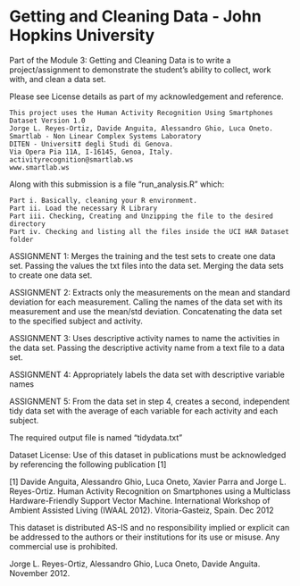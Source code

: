 
# Getting and Cleaning Data - John Hopkins University

Part of the Module 3: Getting and Cleaning Data is to write a project/assignment to demonstrate the student’s ability to collect, work with, and clean a data set. 

Please see License details as part of my acknowledgement and reference. 

	This project uses the Human Activity Recognition Using Smartphones Dataset Version 1.0 
	Jorge L. Reyes-Ortiz, Davide Anguita, Alessandro Ghio, Luca Oneto. 
	Smartlab - Non Linear Complex Systems Laboratory 
	DITEN - Universit‡ degli Studi di Genova. 
	Via Opera Pia 11A, I-16145, Genoa, Italy. 
	activityrecognition@smartlab.ws 
	www.smartlab.ws

Along with this submission is a file “run_analysis.R” which:

	Part i. Basically, cleaning your R environment.
	Part ii. Load the necessary R Library
	Part iii. Checking, Creating and Unzipping the file to the desired directory
	Part iv. Checking and listing all the files inside the UCI HAR Dataset folder
	
ASSIGNMENT 1: Merges the training and the test sets to create one data set. 
Passing the values the txt files into the data set. 
Merging the data sets to create one data set.

ASSIGNMENT 2: Extracts only the measurements on the mean and standard deviation for each measurement. 
Calling the names of the data set with its measurement and use the mean/std deviation. 
Concatenating the data set to the specified subject and activity. 

ASSIGNMENT 3: Uses descriptive activity names to name the activities in the data set. 
Passing the descriptive activity name from a text file to a data set. 

ASSIGNMENT 4: Appropriately labels the data set with descriptive variable names

ASSIGNMENT 5: From the data set in step 4, creates a second, independent tidy data set with the average of each variable for each activity and each subject.

The required output file is named “tidydata.txt” 



Dataset License:
Use of this dataset in publications must be acknowledged by referencing the following publication [1] 

[1] Davide Anguita, Alessandro Ghio, Luca Oneto, Xavier Parra and Jorge L. Reyes-Ortiz. Human Activity Recognition on Smartphones using a Multiclass Hardware-Friendly Support Vector Machine. International Workshop of Ambient Assisted Living (IWAAL 2012). Vitoria-Gasteiz, Spain. Dec 2012

This dataset is distributed AS-IS and no responsibility implied or explicit can be addressed to the authors or their institutions for its use or misuse. Any commercial use is prohibited.

Jorge L. Reyes-Ortiz, Alessandro Ghio, Luca Oneto, Davide Anguita. November 2012.


